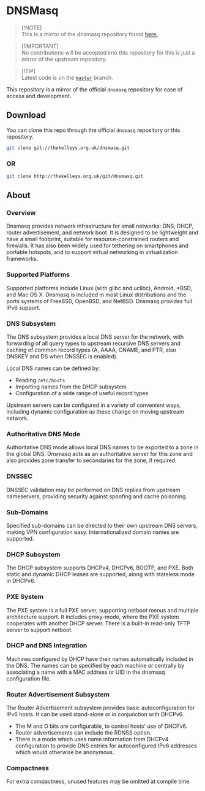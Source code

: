 # DNSMasq
> [!NOTE]\
> This is a mirror of the dnsmasq repository found [here.](https://thekelleys.org.uk/gitweb/?p=dnsmasq.git;a=summary)

> [!IMPORTANT]\
> No contributions will be accepted into this repository for this is just a mirror of the upstream repository.

> [!TIP]\
> Latest code is on the [`master`](https://github.com/repo-mirrorer/dnsmasq/tree/master) branch.

This repository is a mirror of the official `dnsmasq` repository for ease of access and development.

## Download

You can clone this repo through the official `dnsmasq` repository or this repository.
```bash
git clone git://thekelleys.org.uk/dnsmasq.git
```

### OR
```bash
git clone http://thekelleys.org.uk/git/dnsmasq.git
```

## About

### Overview
Dnsmasq provides network infrastructure for small networks: DNS, DHCP, router advertisement, and network boot. It is designed to be lightweight and have a small footprint, suitable for resource-constrained routers and firewalls. It has also been widely used for tethering on smartphones and portable hotspots, and to support virtual networking in virtualization frameworks.

### Supported Platforms
Supported platforms include Linux (with glibc and uclibc), Android, *BSD, and Mac OS X. Dnsmasq is included in most Linux distributions and the ports systems of FreeBSD, OpenBSD, and NetBSD. Dnsmasq provides full IPv6 support.

### DNS Subsystem
The DNS subsystem provides a local DNS server for the network, with forwarding of all query types to upstream recursive DNS servers and caching of common record types (A, AAAA, CNAME, and PTR, also DNSKEY and DS when DNSSEC is enabled).

Local DNS names can be defined by:
- Reading `/etc/hosts`
- Importing names from the DHCP subsystem
- Configuration of a wide range of useful record types

Upstream servers can be configured in a variety of convenient ways, including dynamic configuration as these change on moving upstream network.

### Authoritative DNS Mode
Authoritative DNS mode allows local DNS names to be exported to a zone in the global DNS. Dnsmasq acts as an authoritative server for this zone and also provides zone transfer to secondaries for the zone, if required.

### DNSSEC
DNSSEC validation may be performed on DNS replies from upstream nameservers, providing security against spoofing and cache poisoning.

### Sub-Domains
Specified sub-domains can be directed to their own upstream DNS servers, making VPN configuration easy. Internationalized domain names are supported.

### DHCP Subsystem
The DHCP subsystem supports DHCPv4, DHCPv6, BOOTP, and PXE. Both static and dynamic DHCP leases are supported, along with stateless mode in DHCPv6.

### PXE System
The PXE system is a full PXE server, supporting netboot menus and multiple architecture support. It includes proxy-mode, where the PXE system cooperates with another DHCP server. There is a built-in read-only TFTP server to support netboot.

### DHCP and DNS Integration
Machines configured by DHCP have their names automatically included in the DNS. The names can be specified by each machine or centrally by associating a name with a MAC address or UID in the dnsmasq configuration file.

### Router Advertisement Subsystem
The Router Advertisement subsystem provides basic autoconfiguration for IPv6 hosts. It can be used stand-alone or in conjunction with DHCPv6.

- The M and O bits are configurable, to control hosts' use of DHCPv6.
- Router advertisements can include the RDNSS option.
- There is a mode which uses name information from DHCPv4 configuration to provide DNS entries for autoconfigured IPv6 addresses which would otherwise be anonymous.

### Compactness
For extra compactness, unused features may be omitted at compile time.
